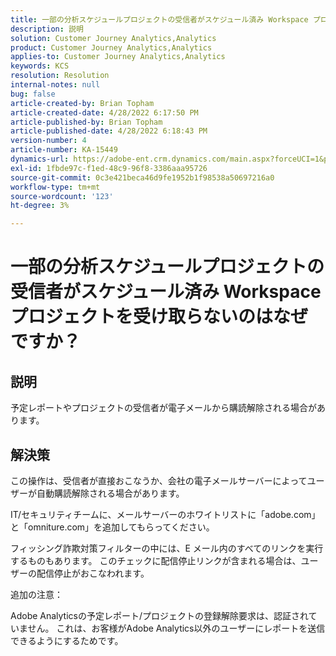 ```yaml
---
title: 一部の分析スケジュールプロジェクトの受信者がスケジュール済み Workspace プロジェクトを受け取らないのはなぜですか？
description: 説明
solution: Customer Journey Analytics,Analytics
product: Customer Journey Analytics,Analytics
applies-to: Customer Journey Analytics,Analytics
keywords: KCS
resolution: Resolution
internal-notes: null
bug: false
article-created-by: Brian Topham
article-created-date: 4/28/2022 6:17:50 PM
article-published-by: Brian Topham
article-published-date: 4/28/2022 6:18:43 PM
version-number: 4
article-number: KA-15449
dynamics-url: https://adobe-ent.crm.dynamics.com/main.aspx?forceUCI=1&pagetype=entityrecord&etn=knowledgearticle&id=9a1ed07d-1fc7-ec11-a7b6-0022480a1b03
exl-id: 1fbde97c-f1ed-48c9-96f8-3386aaa95726
source-git-commit: 0c3e421beca46d9fe1952b1f98538a50697216a0
workflow-type: tm+mt
source-wordcount: '123'
ht-degree: 3%

---
```


# 一部の分析スケジュールプロジェクトの受信者がスケジュール済み Workspace プロジェクトを受け取らないのはなぜですか？

## 説明


予定レポートやプロジェクトの受信者が電子メールから購読解除される場合があります。


## 解決策


この操作は、受信者が直接おこなうか、会社の電子メールサーバーによってユーザーが自動購読解除される場合があります。

IT/セキュリティチームに、メールサーバーのホワイトリストに「adobe.com」と「omniture.com」を追加してもらってください。

フィッシング詐欺対策フィルターの中には、E メール内のすべてのリンクを実行するものもあります。 このチェックに配信停止リンクが含まれる場合は、ユーザーの配信停止がおこなわれます。



追加の注意：

Adobe Analyticsの予定レポート/プロジェクトの登録解除要求は、認証されていません。 これは、お客様がAdobe Analytics以外のユーザーにレポートを送信できるようにするためです。
